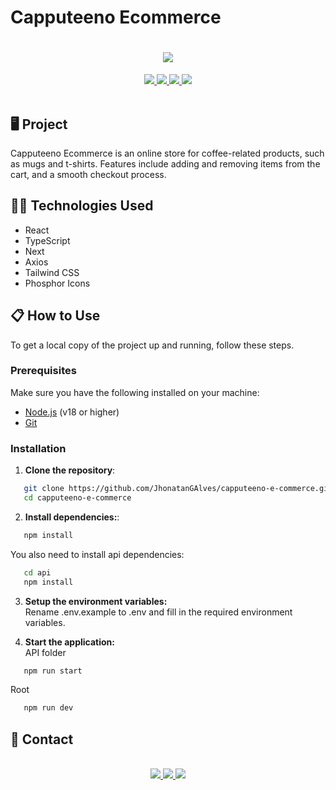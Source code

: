 # Capputeeno Ecommerce

<h1 align="center">
   <img src="./public/readme/capputeeno-ecommerce.gif">
</h1>

<div align="center">
   <a href="#desktop_computer-project">
      <img src="https://img.shields.io/badge/PROJECT-8047F8?style=for-the-badge&logo=react&logoColor=white" />
   </a>
   <a href="#technologist-technologies">
      <img src="https://img.shields.io/badge/TECHNOLOGIES-8047F8?style=for-the-badge&logo=codacy&logoColor=white" />
   </a>
   <a href="#clipboard-how-to-use">
      <img src="https://img.shields.io/badge/HOW_TO_USE-8047F8?style=for-the-badge&logo=visual-studio-code&logoColor=white" />
   </a>
   <a href="#speech_balloon-contact">
      <img src="https://img.shields.io/badge/CONTACT-8047F8?style=for-the-badge&logo=maildotru&logoColor=white" />
   </a>
</div>
<br>

## :desktop_computer: Project

Capputeeno Ecommerce is an online store for coffee-related products, such as mugs and t-shirts. Features include adding and removing items from the cart, and a smooth checkout process.

## :technologist: Technologies Used

- React
- TypeScript
- Next
- Axios
- Tailwind CSS
- Phosphor Icons

## :clipboard: How to Use

To get a local copy of the project up and running, follow these steps.

### Prerequisites

Make sure you have the following installed on your machine:

- [Node.js](https://nodejs.org/) (v18 or higher)
- [Git](https://git-scm.com/)

### Installation

1. **Clone the repository**:

```bash
   git clone https://github.com/JhonatanGAlves/capputeeno-e-commerce.git
   cd capputeeno-e-commerce
```

2. **Install dependencies:**:

```bash
   npm install
```

You also need to install api dependencies:

```bash
   cd api
   npm install
```

3. **Setup the environment variables:**<br/>
   Rename .env.example to .env and fill in the required environment variables.

4. **Start the application:**<br/>
   API folder

```bash
   npm run start
```

Root

```bash
   npm run dev
```

## :speech_balloon: Contact

<br>
<div align="center">
   <a href="https://jhonatandev-alves-app.vercel.app/" target="_blank">
      <img src="https://img.shields.io/badge/PORTFOLIO-8047F8?style=for-the-badge&logo=codeium&logoColor=white">
   </a>
   <a href="https://www.linkedin.com/in/jhonatan-alves-11b28015b/" target="_blank">
      <img src="https://img.shields.io/badge/LINKEDIN-8047F8?style=for-the-badge&logo=linkedin&logoColor=white" />
   </a>
   <a href="mailto:jhonatan.galves1996@gmail.com">
      <img src="https://img.shields.io/badge/EMAIL-8047F8?style=for-the-badge&logo=gmail&logoColor=white" />
   </a>
</div>
